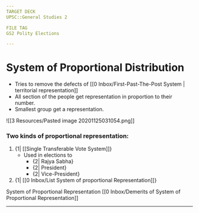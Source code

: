 ```yaml
---
TARGET DECK
UPSC::General Studies 2

FILE TAG
GS2 Polity Elections

---
```

# System of Proportional Distribution
- Tries to remove the defects of [[0 Inbox/First-Past-The-Post System \| territorial representation]]
- All section of the people get representation in proportion to their number.
- Smallest group get a representation.


 ![[3 Resources/Pasted image 20201125031054.png]] 
 

### Two kinds of proportional representation:
1.  {1| [[Single Transferable Vote System]]}
	- Used in elections to 
		- {2| Rajya Sabha}
		- {2| President} 
		- {2| Vice-President} 
2.  {1| [[0 Inbox/List System  of proportional Representation]]}
<!--ID: 1606267016842-->
<!--ID: 1606326615257-->

System of Proportional Representation
[[0 Inbox/Demerits of System of Proportional Representation]]
 
 ---

